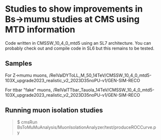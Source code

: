 # Studies to show improvements in Bs->mumu studies at CMS using MTD information

Code written in CMSSW_10_4_0_mtd5 using an SL7 architecture. You can probably check out and compile code in SL6 but this remains to be tested.

## Samples

For Z->mumu muons, /RelValDYToLL_M_50_14TeV/CMSSW_10_4_0_mtd5-103X_upgrade2023_realistic_v2_2023D35noPU-v1/GEN-SIM-RECO 

For ttbar "fake" muons, /RelValTTbar_Tauola_14TeV/CMSSW_10_4_0_mtd5-103X_upgrade2023_realistic_v2_2023D35noPU-v1/GEN-SIM-RECO 

## Running muon isolation studies

>$ cmsRun BsToMuMuAnalysis/MuonIsolationAnalyzer/test/produceROCCurve.py
